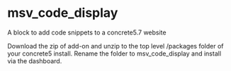 # msv_code_display
A block to add code snippets to a concrete5.7 website

Download the zip of add-on and unzip to the top level /packages folder of your concrete5 install. Rename the folder to msv_code_display and install via the dashboard.

